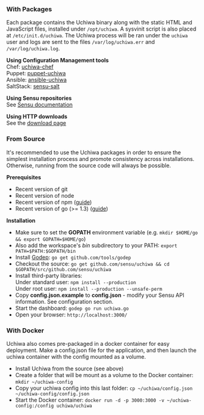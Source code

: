 ### With Packages

Each package contains the Uchiwa binary along with the static HTML and JavaScript files, installed under `/opt/uchiwa`. A sysvinit script is also placed at `/etc/init.d/uchiwa`. The Uchiwa process will be ran under the `uchiwa` user and logs are sent to the files `/var/log/uchiwa.err` and `/var/log/uchiwa.log`.

**Using Configuration Management tools**  
Chef: [uchiwa-chef](https://github.com/sensu/uchiwa-chef)  
Puppet: [puppet-uchiwa](https://github.com/Yelp/puppet-uchiwa)  
Ansible: [ansible-uchiwa](https://github.com/queeno/ansible-uchiwa)  
SaltStack: [sensu-salt](https://github.com/komljen/sensu-salt)  

**Using Sensu repositories**  
See [Sensu documentation](http://sensuapp.org/docs/latest/dashboards_uchiwa#packages)

**Using HTTP downloads**  
See the [download page](https://uchiwa.io/#download)

### From Source

It's recommended to use the Uchiwa packages in order to ensure the simplest installation process and promote consistency across installations. Otherwise, running from the source code will always be possible.

**Prerequisites**  

* Recent version of git
* Recent version of node
* Recent version of npm ([guide](https://github.com/joyent/node/wiki/installing-node.js-via-package-manager))
* Recent version of go (>= 1.3) ([guide](https://golang.org/doc/install))

**Installation**

* Make sure to set the **GOPATH** environment variable (e.g. `mkdir $HOME/go && export GOPATH=$HOME/go`)
* Also add the workspace's *bin* subdirectory to your PATH: `export PATH=$PATH:$GOPATH/bin`
* Install [Godep](https://github.com/tools/godep): `go get github.com/tools/godep`
* Checkout the source: `go get github.com/sensu/uchiwa && cd $GOPATH/src/github.com/sensu/uchiwa`
* Install third-party libraries:  
Under standard user: `npm install --production`  
Under root user: `npm install --production --unsafe-perm`  
* Copy **config.json.example** to **config.json** - modify your Sensu API information. See configuration section.
* Start the dashboard: `godep go run uchiwa.go`
* Open your browser: `http://localhost:3000/`

### With Docker

Uchiwa also comes pre-packaged in a docker container for easy deployment. Make a config.json file for the application, and then launch the uchiwa container with the config mounted as a volume.

* Install Uchiwa from the source (see above)
* Create a folder that will be mount as a volume to the Docker container: `mkdir ~/uchiwa-config`
* Copy your uchiwa config into this last folder: `cp ~/uchiwa/config.json ~/uchiwa-config/config.json`
* Start the Docker container: `docker run -d -p 3000:3000 -v ~/uchiwa-config:/config uchiwa/uchiwa`
